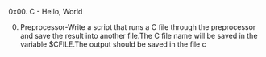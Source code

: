 0x00. C - Hello, World

0. Preprocessor-Write a script that runs a C file through the preprocessor and save the result into another file.The C file name will be saved in the variable $CFILE.The output should be saved in the file c
